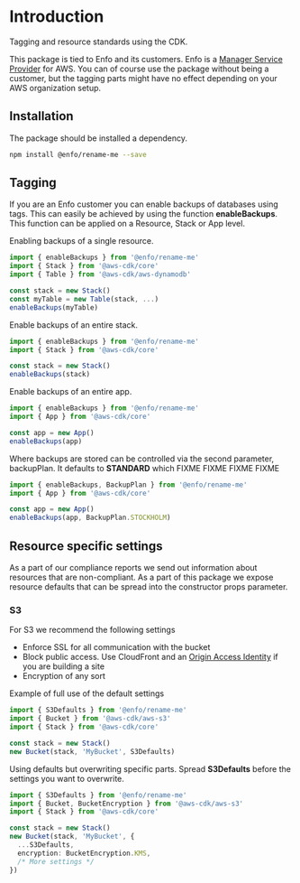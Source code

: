# Introduction

Tagging and resource standards using the CDK.

This package is tied to Enfo and its customers. Enfo is a [Manager Service Provider](https://aws.amazon.com/partners/programs/msp/) for AWS. You can of course use the package without being a customer, but the tagging parts might have no effect depending on your AWS organization setup.

## Installation

The package should be installed a dependency.

```bash
npm install @enfo/rename-me --save
```

## Tagging

If you are an Enfo customer you can enable backups of databases using tags. This can easily be achieved by using the function **enableBackups**. This function can be applied on a Resource, Stack or App level.

Enabling backups of a single resource.

```typescript
import { enableBackups } from '@enfo/rename-me'
import { Stack } from '@aws-cdk/core'
import { Table } from '@aws-cdk/aws-dynamodb'

const stack = new Stack()
const myTable = new Table(stack, ...)
enableBackups(myTable)
```

Enable backups of an entire stack.

```typescript
import { enableBackups } from '@enfo/rename-me'
import { Stack } from '@aws-cdk/core'

const stack = new Stack()
enableBackups(stack)
```

Enable backups of an entire app.

```typescript
import { enableBackups } from '@enfo/rename-me'
import { App } from '@aws-cdk/core'

const app = new App()
enableBackups(app)
```

Where backups are stored can be controlled via the second parameter, backupPlan. It defaults to **STANDARD** which FIXME
FIXME
FIXME
FIXME

```typescript
import { enableBackups, BackupPlan } from '@enfo/rename-me'
import { App } from '@aws-cdk/core'

const app = new App()
enableBackups(app, BackupPlan.STOCKHOLM)
```

## Resource specific settings

As a part of our compliance reports we send out information about resources that are non-compliant. As a part of this package we expose resource defaults that can be spread into the constructor props parameter.

### S3

For S3 we recommend the following settings

* Enforce SSL for all communication with the bucket
* Block public access. Use CloudFront and an [Origin Access Identity](https://docs.aws.amazon.com/AmazonCloudFront/latest/DeveloperGuide/private-content-restricting-access-to-s3.html) if you are building a site
* Encryption of any sort

Example of full use of the default settings

```typescript
import { S3Defaults } from '@enfo/rename-me'
import { Bucket } from '@aws-cdk/aws-s3'
import { Stack } from '@aws-cdk/core'

const stack = new Stack()
new Bucket(stack, 'MyBucket', S3Defaults)
```

Using defaults but overwriting specific parts. Spread **S3Defaults** before the settings you want to overwrite.
```typescript
import { S3Defaults } from '@enfo/rename-me'
import { Bucket, BucketEncryption } from '@aws-cdk/aws-s3'
import { Stack } from '@aws-cdk/core'

const stack = new Stack()
new Bucket(stack, 'MyBucket', {
  ...S3Defaults,
  encryption: BucketEncryption.KMS,
  /* More settings */
})
```
